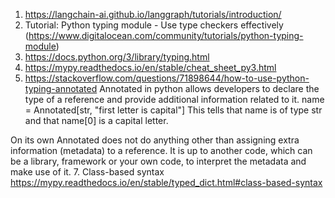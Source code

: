 1. https://langchain-ai.github.io/langgraph/tutorials/introduction/
2. Tutorial: Python typing module - Use type checkers effectively (https://www.digitalocean.com/community/tutorials/python-typing-module)
3. https://docs.python.org/3/library/typing.html
4. https://mypy.readthedocs.io/en/stable/cheat_sheet_py3.html
5. https://stackoverflow.com/questions/71898644/how-to-use-python-typing-annotated
   Annotated in python allows developers to declare the type of a reference and provide additional information related to it.
   name = Annotated[str, "first letter is capital"]
   This tells that name is of type str and that name[0] is a capital letter.

On its own Annotated does not do anything other than assigning extra information (metadata) to a reference. It is up to another code, which can be a library, framework or your own code, to interpret the metadata and make use of it.
7. Class-based syntax https://mypy.readthedocs.io/en/stable/typed_dict.html#class-based-syntax
